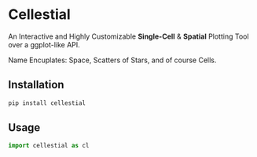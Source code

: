 # Cellestial

An Interactive and Highly Customizable __Single-Cell__ & __Spatial__ Plotting Tool over a ggplot-like API.

Name Encuplates: Space, Scatters of Stars, and of course Cells.

## Installation

```bash
pip install cellestial
```

## Usage

```python
import cellestial as cl
```
